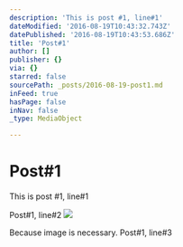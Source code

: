 ```yaml
---
description: 'This is post #1, line#1'
dateModified: '2016-08-19T10:43:32.743Z'
datePublished: '2016-08-19T10:43:53.686Z'
title: 'Post#1'
author: []
publisher: {}
via: {}
starred: false
sourcePath: _posts/2016-08-19-post1.md
inFeed: true
hasPage: false
inNav: false
_type: MediaObject

---
```

# Post\#1

This is post \#1, line\#1

Post\#1, line\#2
![](https://the-grid-user-content.s3-us-west-2.amazonaws.com/d3292bf2-7286-4e17-852c-c3afdcc5d375.jpg)

Because image is necessary. Post\#1, line\#3